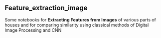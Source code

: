 ## **Feature_extraction_image**

Some notebooks for **Extracting Features from Images** of various parts of houses and for comparing similarity using classical methods of Digital Image Processing and CNN
